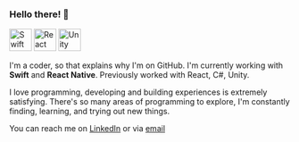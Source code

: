 ### Hello there! 👀

<img alt="Swift" src="https://developer.apple.com/assets/elements/icons/swift/swift-64x64.png" width="40" height="40"> <img alt="React" src="https://reactnative.dev/img/header_logo.svg" width="40" height="40"> <img alt="Unity" src="https://upload.wikimedia.org/wikipedia/commons/8/8a/Official_unity_logo.png" height="40">

I'm a coder, so that explains why I'm on GitHub. I'm currently working with **Swift** and **React Native**. Previously worked with React, C#, Unity.

I love programming, developing and building experiences is extremely satisfying. There's so many areas of programming to explore, I'm constantly finding, learning, and trying out new things.

You can reach me on [LinkedIn](https://www.linkedin.com/in/mkdesilva/) or via [email](mailto:dev.mkdesilva@gmail.com)

